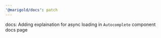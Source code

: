 ```yaml
---
'@marigold/docs': patch
---
```


docs: Adding explaination for async loading in `Autocomplete` component docs page
